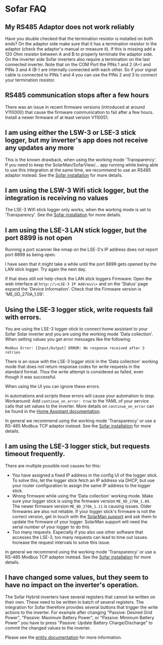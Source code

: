 # Sofar FAQ

## My RS485 Adaptor does not work reliably

Have you double checked that the termination resistor is installed on both ends? On the adaptor side make sure that it has a termination resistor in the adaptor (check the adaptor's manual or measure it). If this is missing add a 120 Ohm resistor between A and B to properly terminate the adaptor side. On the inverter side Sofar inverters also require a termination on the last connected inverter. Note that on the COM Port the PINs 1 and 2 (A+) and PINs 3 and 4 (B-) are internally connected with each other. So if your signal cable is connected to PINs 1 and 4 you can use the PINs 2 and 3 to connect your termination resistor.

## RS485 communication stops after a few hours

There was an issue in recent firmware versions (introduced at around V110000) that cause the firmware communication to fail after a few hours. Install a newer firmware of at least version V110051.

## I am using either the LSW-3 or LSE-3 stick logger, but my inverter's app does not receive any updates any more

This is the known drawback, when using the working mode 'Transparency'. If you need to keep the SolarMan/SofarView/... app running while being able to use this integration at the same time, we recommend to use an RS485 adaptor instead. See the [Sofar installation](sofar-installation.md) for more details.

## I am using the LSW-3 Wifi stick logger, but the integration is receiving no values

The LSE-3 Wifi stick logger only works, when the working mode is set to 'Transparency'. See the [Sofar installation](sofar-installation.md) for more details.

## I am using the LSE-3 LAN stick logger, but the port 8899 is not open

Running a port scanner like nmap on the LSE-3's IP address does not report port 8899 as being open.

I have seen that it might take a while until the port 8899 gets opened by the LAN stick logger. Try again the next day.

If that does still not help check the LAN stick loggers Firmware: Open the web interface at `http://\<LSE-3 IP Address\>` and on the 'Status' page expand the 'Device Information'. Check that the Firmware version is 'ME_0D_270A_1.09'.

## Using the LSE-3 logger stick, write requests fail with errors.

You are using the LSE-3 logger stick to connect home assistant to your Sofar Solar inverter and you are using the working mode 'Data collection'. When setting values you get error messages like the following:

`Modbus Error: [Input/Output] ERROR: No response received after 3 retries`

There is an issue with the LSE-3 logger stick in the 'Data collection' working mode that does not return response codes for write requests in the standard format. Thus the write attempt is considered as failed, even though it was successful.

When using the UI you can ignore these errors.

In automations and scripts these errors will cause your automation to stop. Workaround: Add `continue_on_error: true` to the YAML of your service calls that set values to the inverter. More details on `continue_on_error` can be found in the [Home Assistant documentation](https://www.home-assistant.io/docs/scripts/#continuing-on-error).

In general we recommend using the working mode 'Transparency' or use a RS-485 Modbus TCP adaptor instead. See the [Sofar installation](sofar-installation.md) for more details.

## I am using the LSE-3 logger stick, but requests timeout frequently.

There are multiple possible root causes for this:

- You have assigned a fixed IP address in the config UI of the logger stick. To solve this, let the logger stick fetch an IP address via DHCP, but use your router configuration to assign the same IP address to the logger stick.
- Wrong firmware while using the 'Data collection' working mode. Make sure your logger stick is using the firmware version `ME_0D_270A_1.09`. The newer firmware version `ME_0D_270A_1.11` is causing issues. Older firmwares are also not reliable. If your logger stick's firmware is not the correct version, get in touch with the [SolarMan support](https://www.solarmanpv.com/supportservice/service-contact/) and ask them to update the firmware of your logger. SolarMan support will need the serial number of your logger to do this.
- Too many requests. Especially if you also use other software that accesses the LSE-3, too many requests can lead to time out issues. Increase the request intervals to solve this issue.

In general we recommend using the working mode 'Transparency' or use a RS-485 Modbus TCP adaptor instead. See the [Sofar installation](sofar-installation.md) for more details.


## I have changed some values, but they seem to have no impact on the inverter's operation.

The Sofar Hybrid inverters have several registers that cannot be written on their own. These need to be written in batch of several registers. The integration for Sofar therefore provides several buttons that trigger the write actions to the inverter. For example after changing "Passive: Desired Grid Power", "Passive: Maximum Battery Power", or "Passive: Minimum Battery Power" you have to press "Passive: Update Battery Charge/Discharge" to commit the changed values to the inverter.

Please see the [entity documentation](sofar-entity-description.md) for more information.
